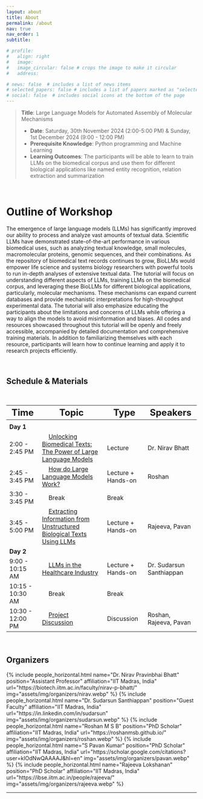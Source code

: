 ```yaml
---
layout: about
title: About
permalink: /about
nav: true
nav_order: 1
subtitle:

# profile:
#   align: right
#   image: 
#   image_circular: false # crops the image to make it circular
#   address: 

# news: false  # includes a list of news items
# selected_papers: false # includes a list of papers marked as "selected={true}"
# social: false  # includes social icons at the bottom of the page
---
```


> **Title**: Large Language Models for Automated Assembly of Molecular Mechanisms
> - **Date**: Saturday, 30th November 2024 (2:00-5:00 PM) & Sunday, 1st December 2024 (9:00 - 12:00 PM)
> - **Prerequisite Knowledge**:  Python programming and Machine Learning
> - **Learning Outcomes**: The participants will be able to learn to train LLMs on the biomedical corpus and use them for different biological applications like named entity recognition, relation extraction and summarization

&nbsp;
# Outline of Workshop
The emergence of large language models (LLMs) has significantly improved our ability to process and analyze vast amounts of textual data. Scientific LLMs have demonstrated state-of-the-art performance in various biomedical uses, such as analyzing textual knowledge, small molecules, macromolecular proteins, genomic sequences, and their combinations. As the repository of biomedical text records continues to grow, BioLLMs would empower life science and systems biology researchers with powerful tools to run in-depth analyses of extensive textual data. The tutorial will focus on understanding different aspects of LLMs, training LLMs on the biomedical corpus, and leveraging these BioLLMs for different biological applications, particularly, molecular mechanisms. These mechanisms can expand current databases and provide mechanistic interpretations for high-throughput experimental data. The tutorial will also emphasize educating the participants about the limitations and concerns of LLMs while offering a way to align the models to avoid misinformation and biases. All codes and resources showcased throughout this tutorial will be openly and freely accessible, accompanied by detailed documentation and comprehensive training materials. In addition to familiarizing themselves with each resource, participants will learn how to continue learning and apply it to research projects efficiently.

&nbsp;

## Schedule & Materials

&nbsp;

| <font size=5> Time </font> | <font size=5> Topic </font>                                                                                                            | <font size=5> Type </font>       | <font size=5> Speakers </font>                 |
| -------------------------- | -------------------------------------------------------------------------------------------------------------------------------------- | -------------------------------- | --------------------------------------------- |
| <img width=150/>           | <img width=300/>                                                                                                                       | <img width=150/>                  | <img width=200/>                              |
| **Day 1**                  |                                                                                                                                          |                                  |                                               |
| 2:00 - 2:45 PM             | &nbsp;&nbsp;&nbsp;&nbsp;[Unlocking Biomedical Texts: The Power of Large Language Models](https://drive.google.com/drive/folders/1JAYETvkVwiCXNTz0xhs2rpw01yT3Fep1?usp=sharing) | Lecture                          | Dr. Nirav Bhatt                              |
| 2:45 - 3:45 PM             | &nbsp;&nbsp;&nbsp;&nbsp;[How do Large Language Models Work?](https://drive.google.com/drive/folders/1JH7W-ry6nEzOwKsSk-SAVZZ5Wz6U8s0G?usp=sharing)       | Lecture + Hands-on               | Roshan                                       |
| 3:30 - 3:45 PM             | &nbsp;&nbsp;&nbsp;&nbsp;Break                                                                                                                          | Break                            |                                               |
| 3:45 - 5:00 PM             | &nbsp;&nbsp;&nbsp;&nbsp;[Extracting Information from Unstructured Biological Texts Using LLMs](https://drive.google.com/drive/folders/1JHhn45O2G647Q33GW1gpFc5p2HlAxwfE?usp=sharing) | Lecture + Hands-on               | Rajeeva, Pavan                               |
| **Day 2**                  |                                                                                                                                          |                                  |                                               |
| 9:00 - 10:15 AM            | &nbsp;&nbsp;&nbsp;&nbsp;[LLMs in the Healthcare Industry](https://drive.google.com/drive/folders/1JMZfNw7d0DPRsvx_CaS7--34aeH1RLN7?usp=sharing)          | Lecture + Hands-on               | Dr. Sudarsun Santhiappan                     |
| 10:15 - 10:30 AM           | &nbsp;&nbsp;&nbsp;&nbsp;Break                                                                                                                          | Break                            |                                               |
| 10:30 - 12:00 PM           | &nbsp;&nbsp;&nbsp;&nbsp;[Project Discussion](https://drive.google.com/drive/folders/1JPu2rIlkiaX1HAeF-xWxSA4nt6XsZ--4?usp=sharing)                      | Discussion                       | Roshan, Rajeeva, Pavan                       |

&nbsp;

## Organizers

<div class="row row-cols-2 projects pt-3 pb-3">
  {% include people_horizontal.html name="Dr. Nirav Pravinbhai Bhatt" position="Assistant Professor" affiliation="IIT Madras, India" url="https://biotech.iitm.ac.in/faculty/nirav-p-bhatt/" img="assets/img/organizers/nirav.webp" %}
  {% include people_horizontal.html name="Dr. Sudarsun Santhiappan" position="Guest Faculty" affiliation="IIT Madras, India" url="https://in.linkedin.com/in/sudarsun" img="assets/img/organizers/sudarsun.webp" %}
  {% include people_horizontal.html name="Roshan M S B" position="PhD Scholar" affiliation="IIT Madras, India" url="https://roshanmsb.github.io/" img="assets/img/organizers/roshan.webp" %}
  {% include people_horizontal.html name="S Pavan Kumar" position="PhD Scholar" affiliation="IIT Madras, India" url="https://scholar.google.com/citations?user=kIOdNwQAAAAJ&hl=en" img="assets/img/organizers/pavan.webp" %}
  {% include people_horizontal.html name="Rajeeva Lokshanan" position="PhD Scholar" affiliation="IIT Madras, India" url="https://ibse.iitm.ac.in/people/rajeeva/" img="assets/img/organizers/rajeeva.webp" %}
</div>

---
